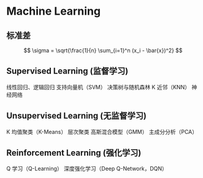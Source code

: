 # Machine Learning

## 标准差

$$
\sigma = \sqrt{\frac{1}{n} \sum_{i=1}^n (x_i - \bar{x})^2}
$$

## Supervised Learning (监督学习)

线性回归、逻辑回归
支持向量机（SVM）
决策树与随机森林
K 近邻（KNN）
神经网络

## Unsupervised Learning (无监督学习)

K 均值聚类（K-Means）
层次聚类
高斯混合模型（GMM）
主成分分析（PCA）

## Reinforcement Learning (强化学习)

Q 学习（Q-Learning）
深度强化学习（Deep Q-Network，DQN）
